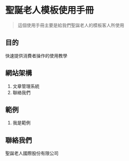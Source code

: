 # 聖誕老人模板使用手冊
> 這個使用手冊主要是給我們聖誕老人的模板客人所使用

## 目的
快速提供消費者操作的使用教學


## 網站架構
1. 文章管理系統
2. 聯絡我們


## 範例
1. 我是範例


## 聯絡我們
聖誕老人國際股份有限公司